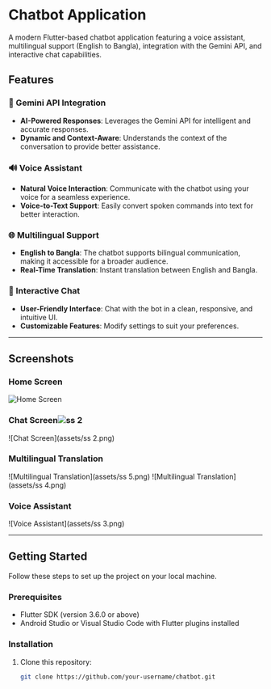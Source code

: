 # Chatbot Application

A modern Flutter-based chatbot application featuring a voice assistant, multilingual support (English to Bangla), integration with the Gemini API, and interactive chat capabilities.

## Features

### 🌟 Gemini API Integration
- **AI-Powered Responses**: Leverages the Gemini API for intelligent and accurate responses.
- **Dynamic and Context-Aware**: Understands the context of the conversation to provide better assistance.
  
### 🔊 Voice Assistant
- **Natural Voice Interaction**: Communicate with the chatbot using your voice for a seamless experience.
- **Voice-to-Text Support**: Easily convert spoken commands into text for better interaction.

### 🌐 Multilingual Support
- **English to Bangla**: The chatbot supports bilingual communication, making it accessible for a broader audience.
- **Real-Time Translation**: Instant translation between English and Bangla.

### 💬 Interactive Chat
- **User-Friendly Interface**: Chat with the bot in a clean, responsive, and intuitive UI.
- **Customizable Features**: Modify settings to suit your preferences.

---

## Screenshots

### Home Screen
![Home Screen](https://github.com/user-attachments/assets/f7878e63-36e0-4395-ac85-d512869a768f)

### Chat Screen![ss 2](https://github.com/user-attachments/assets/e659c608-5c9b-492b-a2c7-335bc1b2b4d8)

![Chat Screen](assets/ss 2.png)

### Multilingual Translation
![Multilingual Translation](assets/ss 5.png)
![Multilingual Translation](assets/ss 4.png)

### Voice Assistant
![Voice Assistant](assets/ss 3.png)

---

## Getting Started

Follow these steps to set up the project on your local machine.

### Prerequisites
- Flutter SDK (version 3.6.0 or above)
- Android Studio or Visual Studio Code with Flutter plugins installed

### Installation
1. Clone this repository:
   ```bash
   git clone https://github.com/your-username/chatbot.git
